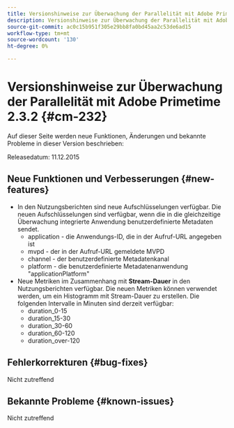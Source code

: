 ```yaml
---
title: Versionshinweise zur Überwachung der Parallelität mit Adobe Primetime 2.3.2
description: Versionshinweise zur Überwachung der Parallelität mit Adobe Primetime 2.3.2
source-git-commit: ac0c15b951f305e29bb8fa0bd45aa2c53de6ad15
workflow-type: tm+mt
source-wordcount: '130'
ht-degree: 0%

---
```



# Versionshinweise zur Überwachung der Parallelität mit Adobe Primetime 2.3.2 {#cm-232}

Auf dieser Seite werden neue Funktionen, Änderungen und bekannte Probleme in dieser Version beschrieben:

Releasedatum: 11.12.2015

## Neue Funktionen und Verbesserungen {#new-features}

* In den Nutzungsberichten sind neue Aufschlüsselungen verfügbar. Die neuen Aufschlüsselungen sind verfügbar, wenn die in die gleichzeitige Überwachung integrierte Anwendung benutzerdefinierte Metadaten sendet.
   * application - die Anwendungs-ID, die in der Aufruf-URL angegeben ist
   * mvpd - der in der Aufruf-URL gemeldete MVPD
   * channel - der benutzerdefinierte Metadatenkanal
   * platform - die benutzerdefinierte Metadatenanwendung &quot;applicationPlatform&quot;
* Neue Metriken im Zusammenhang mit **Stream-Dauer** in den Nutzungsberichten verfügbar. Die neuen Metriken können verwendet werden, um ein Histogramm mit Stream-Dauer zu erstellen. Die folgenden Intervalle in Minuten sind derzeit verfügbar:
   * duration_0-15
   * duration_15-30
   * duration_30-60
   * duration_60-120
   * duration_over-120

## Fehlerkorrekturen {#bug-fixes}

Nicht zutreffend

## Bekannte Probleme {#known-issues}

Nicht zutreffend
